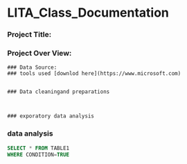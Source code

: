 # LITA_Class_Documentation

### Project Title:

### Project Over View:

``` 
### Data Source: 
### tools used [downlod here](https://www.microsoft.com)


### Data cleaningand preparations



### exporatory data analysis
```

### data analysis

```SQL
SELECT * FROM TABLE1
WHERE CONDITION=TRUE
```
